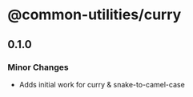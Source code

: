 # @common-utilities/curry

## 0.1.0

### Minor Changes

- Adds initial work for curry & snake-to-camel-case
